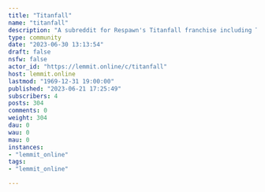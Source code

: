 ```yaml
---
title: "Titanfall" 
name: "titanfall"
description: "A subreddit for Respawn's Titanfall franchise including Titanfall1, Titanfall2, and various spin-offs."
type: community
date: "2023-06-30 13:13:54"
draft: false
nsfw: false
actor_id: "https://lemmit.online/c/titanfall"
host: lemmit.online
lastmod: "1969-12-31 19:00:00"
published: "2023-06-21 17:25:49"
subscribers: 4
posts: 304
comments: 0
weight: 304
dau: 0
wau: 0
mau: 0
instances:
- "lemmit_online"
tags: 
- "lemmit_online"

---
```


